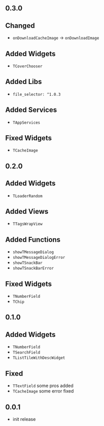 ## 0.3.0

## Changed
- `onDownloadCacheImage` -> `onDownloadImage`

## Added Widgets
+ `TCoverChooser`

## Added Libs
+ `file_selector: ^1.0.3`

## Added Services
+ `TAppServices`

## Fixed Widgets
+ `TCacheImage`

## 0.2.0

## Added Widgets
+ `TLoaderRandom`

## Added Views

+ `TTagsWrapView`


## Added Functions

+ `showTMessageDialog`
+ `showTMessageDialogError`
+ `showTSnackBar`
+ `showTSnackBarError`


## Fixed Widgets

- `TNumberField`
- `TChip`


## 0.1.0

## Added Widgets

+ `TNumberField`
+ `TSearchField`
+ `TListTileWithDescWidget`

## Fixed
+ `TTextField` some pros added
+ `TCacheImage` some error fixed

## 0.0.1

+ init release
